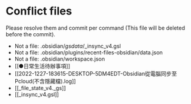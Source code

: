 # Conflict files
Please resolve them and commit per command (This file will be deleted before the commit).
- Not a file: .obsidian/_gsdata_/_insync_v4.gsl
- Not a file: .obsidian/plugins/recent-files-obsidian/data.json
- Not a file: .obsidian/workspace.json
- [[●日常生活待辦事項]]
- [[2022-1227-183615-DESKTOP-5DM4EDT-Obsidian從電腦同步至Pcloud(不含隱藏檔).log]]
- [[_file_state_v4._gs]]
- [[_insync_v4.gsl]]
